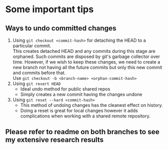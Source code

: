# Some important tips

## Ways to undo committed changes
1. Using `git checkout <commit-hash>` for detaching the HEAD to a particular commit.  
	This creates detached HEAD and any commits during this stage are orphaned. Such commits are disposed by git's garbage collector over time. However, if we wish to keep these changes, we need to create a new branch not having all the future commits but only this new commit and commits before that.  
	Use `git checkout -b <branch-name> <orphan-commit-hash>`  
2. Using `git revert HEAD`  
	* Ideal undo method for public shared repos
	* Simply creates a new commit having the changes undone
3. Using `git reset --hard <commit-hash>`
	* This method of undoing changes has the cleanest effect on history.
	* Doing a reset is great for local changes however it adds complications when working with a shared remote repository. 

## Please refer to readme on both branches to see my extensive research results